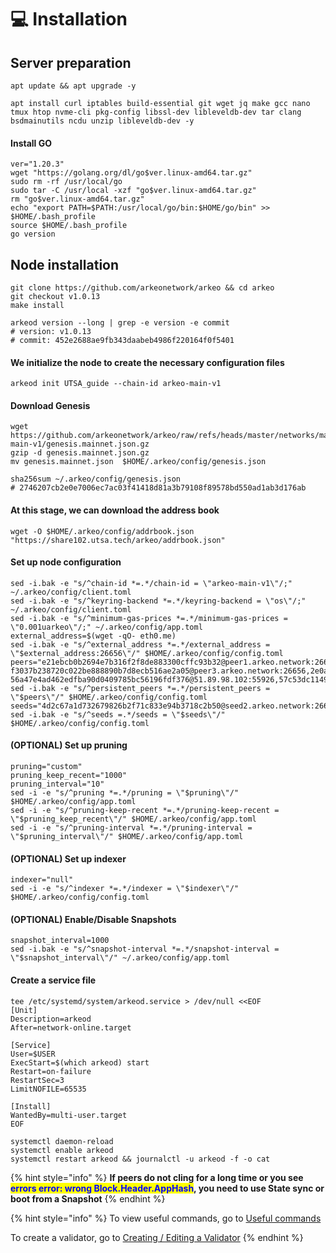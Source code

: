 # 💻 Installation

## Server preparation

```shell
apt update && apt upgrade -y
```

```shell
apt install curl iptables build-essential git wget jq make gcc nano tmux htop nvme-cli pkg-config libssl-dev libleveldb-dev tar clang bsdmainutils ncdu unzip libleveldb-dev -y
```

#### Install GO

```shell
ver="1.20.3"
wget "https://golang.org/dl/go$ver.linux-amd64.tar.gz"
sudo rm -rf /usr/local/go
sudo tar -C /usr/local -xzf "go$ver.linux-amd64.tar.gz"
rm "go$ver.linux-amd64.tar.gz"
echo "export PATH=$PATH:/usr/local/go/bin:$HOME/go/bin" >> $HOME/.bash_profile
source $HOME/.bash_profile
go version
```

## Node installation



```shell
git clone https://github.com/arkeonetwork/arkeo && cd arkeo
git checkout v1.0.13
make install

arkeod version --long | grep -e version -e commit
# version: v1.0.13
# commit: 452e2688ae9fb343daabeb4986f220164f0f5401
```

#### We initialize the node to create the necessary configuration files

```shell
arkeod init UTSA_guide --chain-id arkeo-main-v1
```

#### Download Genesis

```shell
wget https://github.com/arkeonetwork/arkeo/raw/refs/heads/master/networks/mainnet/arkeo-main-v1/genesis.mainnet.json.gz
gzip -d genesis.mainnet.json.gz
mv genesis.mainnet.json  $HOME/.arkeo/config/genesis.json

sha256sum ~/.arkeo/config/genesis.json
# 2746207cb2e0e7006ec7ac03f41418d81a3b79108f89578bd550ad1ab3d176ab
```

#### At this stage, we can download the address book

```shell
wget -O $HOME/.arkeo/config/addrbook.json "https://share102.utsa.tech/arkeo/addrbook.json"
```

#### Set up node configuration

```shell
sed -i.bak -e "s/^chain-id *=.*/chain-id = \"arkeo-main-v1\"/;" ~/.arkeo/config/client.toml
sed -i.bak -e "s/^keyring-backend *=.*/keyring-backend = \"os\"/;" ~/.arkeo/config/client.toml
sed -i.bak -e "s/^minimum-gas-prices *=.*/minimum-gas-prices = \"0.001uarkeo\"/;" ~/.arkeo/config/app.toml
external_address=$(wget -qO- eth0.me)
sed -i.bak -e "s/^external_address *=.*/external_address = \"$external_address:26656\"/" $HOME/.arkeo/config/config.toml
peers="e21ebcb0b2694e7b316f2f8de883300cffc93b32@peer1.arkeo.network:26656,b8653eecacbe3f413046beb0e8b53d8f520c925e@peer2.arkeo.network:26656, f3037b238720c022be888890b7d8ecb516ae2a05@peer3.arkeo.network:26656,2e0a5e51ae1eabf527eb54632feb6a90ae0704ba@204.16.245.181:26656,4b60b22753c88f3cd6ba42dae8170e1a22429e76@141.95.3.94:26656, 56a47e4ad462edfba90d0409785bc56196fdf376@51.89.98.102:55926,57c53dc1149c8696c839fc5a230579327d650e4c@65.109.114.178:26656,637609e9fe4618fe1d5c7c3564dc9ce4678abf61@142.132.251.87:15856,beaf7267d852cfbaaaaccbc1f92e785e5e0f0420@18.218.164.255:26656,de8f228211e72e8bb206e4f0f5e6e703cb2505eb@95.217.36.103:26656,e077b7ffdfcd6ea6826a126d0003a98fe0218bf7@213.239.194.132:15856,e87f1d4cfa4b7c70defa93dffefc450e2a1c1dc4@44.240.61.167:26656,a3998b8a50765975be2be59954db0f6de66f92e3@5.161.246.27:36657"
sed -i.bak -e "s/^persistent_peers *=.*/persistent_peers = \"$peers\"/" $HOME/.arkeo/config/config.toml
seeds="4d2c67a1d732679826b2f71c833e94b3718c2b50@seed2.arkeo.network:26656"
sed -i.bak -e "s/^seeds =.*/seeds = \"$seeds\"/" $HOME/.arkeo/config/config.toml
```

#### (OPTIONAL) Set up pruning

```shell
pruning="custom"
pruning_keep_recent="1000"
pruning_interval="10"
sed -i -e "s/^pruning *=.*/pruning = \"$pruning\"/" $HOME/.arkeo/config/app.toml
sed -i -e "s/^pruning-keep-recent *=.*/pruning-keep-recent = \"$pruning_keep_recent\"/" $HOME/.arkeo/config/app.toml
sed -i -e "s/^pruning-interval *=.*/pruning-interval = \"$pruning_interval\"/" $HOME/.arkeo/config/app.toml
```

#### (OPTIONAL) Set up indexer

```shell
indexer="null"
sed -i -e "s/^indexer *=.*/indexer = \"$indexer\"/" $HOME/.arkeo/config/config.toml
```

#### (OPTIONAL) Enable/Disable Snapshots

```shell
snapshot_interval=1000
sed -i.bak -e "s/^snapshot-interval *=.*/snapshot-interval = \"$snapshot_interval\"/" ~/.arkeo/config/app.toml
```

#### Create a service file

```shell
tee /etc/systemd/system/arkeod.service > /dev/null <<EOF
[Unit]
Description=arkeod
After=network-online.target

[Service]
User=$USER
ExecStart=$(which arkeod) start
Restart=on-failure
RestartSec=3
LimitNOFILE=65535

[Install]
WantedBy=multi-user.target
EOF
```

```shell
systemctl daemon-reload
systemctl enable arkeod
systemctl restart arkeod && journalctl -u arkeod -f -o cat
```

{% hint style="info" %}
**If peers do not cling for a long time or you see&#x20;**<mark style="color:blue;">**errors error: wrong Block.Header.AppHash**</mark>**, you need to use State sync or boot from a Snapshot**
{% endhint %}

{% hint style="info" %}
To view useful commands, go to [Useful commands](https://utsa.gitbook.io/services/cosmos-wiki/useful-commands)

To create a validator, go to [Creating / Editing a Validator](https://utsa.gitbook.io/services/cosmos-wiki/creating-editing-a-validator)
{% endhint %}
